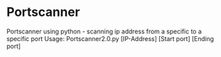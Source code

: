 # Portscanner
Portscanner using python - scanning ip address from a specific to a specific port
Usage:
Portscanner2.0.py [IP-Address] [Start port] [Ending port]
